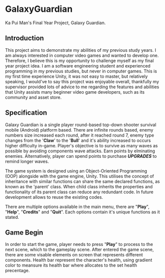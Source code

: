 # GalaxyGuardian
Ka Pui Man's Final Year Project, Galaxy Guardian.

## Introduction
This project aims to demonstrate my abilities of my previous study years. I am always interested in computer video games and wanted to develop one. Therefore, I believe this is my opportunity to challenge myself as my final year project idea. I am a software engineering student and experienced programming in my previous studies, but never in computer games. This is my first time experience Unity, it was not easy to master, but relatively speaking, I would've to say this project was enjoyable overall, thankfully my supervisor provided lots of advice to me regarding the features and abilities that Unity assists many beginner video game developers, such as its community and asset store.

## Specification
Galaxy Guardian is a single player round-based top-down shooter survival mobile (Android) platform based. There are infinite rounds based, enemy numbers size increased each round, after it reached round 7, enemy type changes from the '**Claw**' to the '**Bull**' and it's ability increased to occurs higher difficulty in-game. Player's objective is to survive as many waves as possible by avoiding components wave attacks. Earn points by elminating enemies. Alternatively, player can spend points to purchase **_UPGRADES_** to remind longer waves.

The game system is designed using an Object-Oriented Programming (OOP) alongside with the game engine, Unity. This utilises the concept of inheritance with similar functions can share the same declared functions, as known as the 'parent' class. When child class inherits the properties and functionality of its parent class can reduce any redundant code. In future development allows to reuse the existing codes.

There are multiple options available in the main menu, there are "**Play**", "**Help**", "**Credits**" and "**Quit**". Each options contain it's unique functions as it stated.

## Game Begin
In order to start the game, player needs to press "**Play**" to process to the next scene, which to the gameplay scene. After entered the game scene, there are some visable elements on screen that represents different components. Health bar represent the character's health, using gradient color to meansure its health bar where allocates to the set health precentage.
